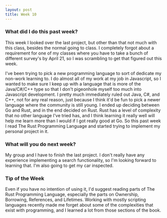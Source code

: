 ```yaml
---
layout: post
title: Week 10
---
```


### What did I do this past week?
This week I looked over the last project, but other than that not much with this class, besides the normal going to class. I completely forgot about a requirement for one of my classes where you have to take a bunch of different survey's by April 21, so I was scrambling to get that figured out this week.

I've been trying to pick a new programming language to sort of dedicate my non-work learning to. I do almost all of my work at my job in Javascript, so I wanted to make sure I keep up with a language that is more of the Java/C#/C++ type so that I don't pigeonhole myself too much into Javascript development. I pretty much immediately ruled out Java, C#, and C++, not for any real reason, just because I think it'd be fun to pick a newer language where the community is still young. I ended up deciding between Go and Rust, and in the end decided on Rust. Rust has a level of complexity that no other language I've tried has, and I think learning it really well will help me learn more than I would if I got really good at Go. So this past week I read The Rust Programming Language and started trying to implement my personal project in it.

### What will you do next week?
My group and I have to finish the last project. I don't really have any experience implementing a search functionality, so I'm looking forward to learning that. I'm also going to get my car inspected.

### Tip of the Week
Even if you have no intention of using it, I'd suggest reading parts of The Rust Programming Language, especially the parts on Ownership, Borrowing, References, and Lifetimes. Working with mostly scripting languages recently made me forget about some of the complexities that exist with programming, and I learned a lot from those sections of the book.
